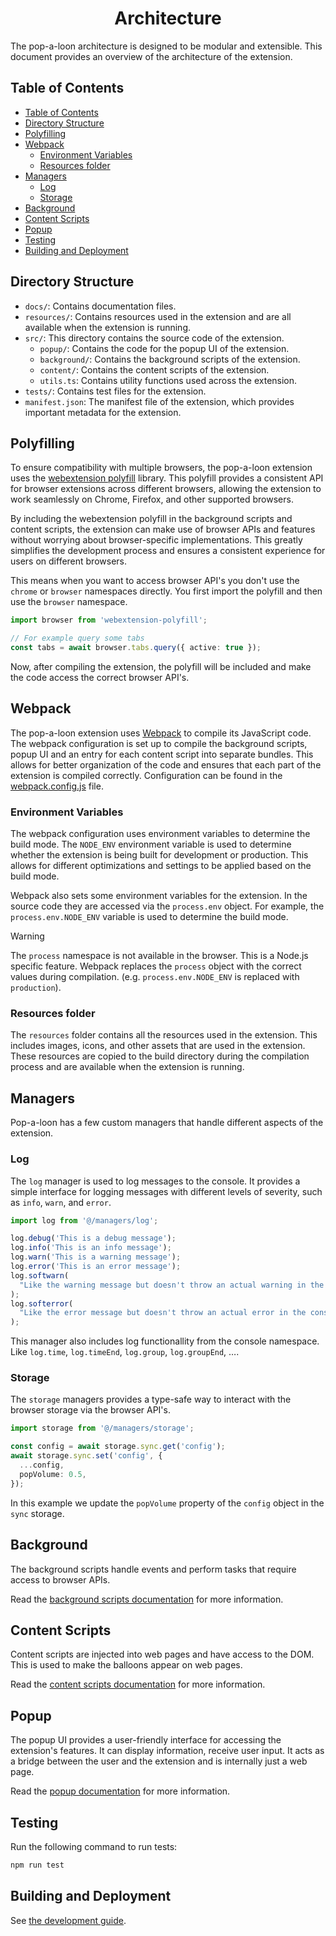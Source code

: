 <h1 align="center">Architecture</h1>

The pop-a-loon architecture is designed to be modular and extensible. This document provides an overview of the architecture of the extension.

## Table of Contents

<!-- markdownlint-disable link-fragments -->

- [Table of Contents](#table-of-contents)
- [Directory Structure](#directory-structure)
- [Polyfilling](#polyfilling)
- [Webpack](#webpack)
  - [Environment Variables](#environment-variables)
  - [Resources folder](#resources-folder)
- [Managers](#managers)
  - [Log](#log)
  - [Storage](#storage)
- [Background](#background)
- [Content Scripts](#content-scripts)
- [Popup](#popup)
- [Testing](#testing)
- [Building and Deployment](#building-and-deployment)

<!-- markdownlint-enable link-fragments -->

## Directory Structure

- `docs/`: Contains documentation files.
- `resources/`: Contains resources used in the extension and are all available when the extension is running.
- `src/`: This directory contains the source code of the extension.
  - `popup/`: Contains the code for the popup UI of the extension.
  - `background/`: Contains the background scripts of the extension.
  - `content/`: Contains the content scripts of the extension.
  - `utils.ts`: Contains utility functions used across the extension.
- `tests/`: Contains test files for the extension.
- `manifest.json`: The manifest file of the extension, which provides important metadata for the extension.

## Polyfilling

To ensure compatibility with multiple browsers, the pop-a-loon extension uses the [webextension polyfill](https://github.com/mozilla/webextension-polyfill) library. This polyfill provides a consistent API for browser extensions across different browsers, allowing the extension to work seamlessly on Chrome, Firefox, and other supported browsers.

By including the webextension polyfill in the background scripts and content scripts, the extension can make use of browser APIs and features without worrying about browser-specific implementations. This greatly simplifies the development process and ensures a consistent experience for users on different browsers.

This means when you want to access browser API's you don't use the `chrome` or `browser` namespaces directly. You first import the polyfill and then use the `browser` namespace.

```ts
import browser from 'webextension-polyfill';

// For example query some tabs
const tabs = await browser.tabs.query({ active: true });
```

Now, after compiling the extension, the polyfill will be included and make the code access the correct browser API's.

## Webpack

The pop-a-loon extension uses [Webpack](https://webpack.js.org/) to compile its JavaScript code. The webpack configuration is set up to compile the background scripts, popup UI and an entry for each content script into separate bundles. This allows for better organization of the code and ensures that each part of the extension is compiled correctly. Configuration can be found in the [webpack.config.js](/webpack.config.js) file.

### Environment Variables

The webpack configuration uses environment variables to determine the build mode. The `NODE_ENV` environment variable is used to determine whether the extension is being built for development or production. This allows for different optimizations and settings to be applied based on the build mode.

Webpack also sets some environment variables for the extension. In the source code they are accessed via the `process.env` object. For example, the `process.env.NODE_ENV` variable is used to determine the build mode.

> [!WARNING]
> The `process` namespace is not available in the browser. This is a Node.js specific feature. Webpack replaces the `process` object with the correct values during compilation. (e.g. `process.env.NODE_ENV` is replaced with `production`).

### Resources folder

The `resources` folder contains all the resources used in the extension. This includes images, icons, and other assets that are used in the extension. These resources are copied to the build directory during the compilation process and are available when the extension is running.

## Managers

Pop-a-loon has a few custom managers that handle different aspects of the extension.

### Log

The `log` manager is used to log messages to the console. It provides a simple interface for logging messages with different levels of severity, such as `info`, `warn`, and `error`.

```ts
import log from '@/managers/log';

log.debug('This is a debug message');
log.info('This is an info message');
log.warn('This is a warning message');
log.error('This is an error message');
log.softwarn(
  "Like the warning message but doesn't throw an actual warning in the console"
);
log.softerror(
  "Like the error message but doesn't throw an actual error in the console"
);
```

This manager also includes log functionallity from the console namespace. Like `log.time`, `log.timeEnd`, `log.group`, `log.groupEnd`, ….

### Storage

The `storage` managers provides a type-safe way to interact with the browser storage via the browser API's.

```ts
import storage from '@/managers/storage';

const config = await storage.sync.get('config');
await storage.sync.set('config', {
  ...config,
  popVolume: 0.5,
});
```

In this example we update the `popVolume` property of the `config` object in the `sync` storage.

## Background

The background scripts handle events and perform tasks that require access to browser APIs.

Read the [background scripts documentation](./architecture/background.md) for more information.

## Content Scripts

Content scripts are injected into web pages and have access to the DOM. This is used to make the balloons appear on web pages.

Read the [content scripts documentation](./architecture/content-scripts.md) for more information.

## Popup

The popup UI provides a user-friendly interface for accessing the extension's features. It can display information, receive user input. It acts as a bridge between the user and the extension and is internally just a web page.

Read the [popup documentation](./architecture/popup.md) for more information.

## Testing

Run the following command to run tests:

```bash
npm run test
```

## Building and Deployment

See [the development guide](./README.md#development).
